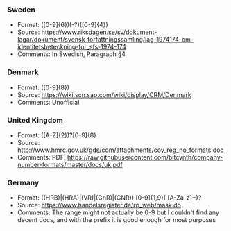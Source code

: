 ### Sweden
- Format: ([0-9]{6})(-?)([0-9]{4})
- Source: https://www.riksdagen.se/sv/dokument-lagar/dokument/svensk-forfattningssamling/lag-1974174-om-identitetsbeteckning-for_sfs-1974-174
- Comments: In Swedish, Paragraph §4

### Denmark
- Format: ([0-9]{8})
- Source: https://wiki.scn.sap.com/wiki/display/CRM/Denmark
- Comments: Unofficial

### United Kingdom
- Format: ([A-Z]{2})?[0-9]{8}
- Source: http://www.hmrc.gov.uk/gds/com/attachments/coy_reg_no_formats.doc
- Comments: PDF: https://raw.githubusercontent.com/bitcynth/company-number-formats/master/docs/uk.pdf

### Germany
- Format: ((HRB)|(HRA)|(VR)|(GnR)|(GNR)) [0-9]{1,9}( [A-Za-z]+)?
- Source: https://www.handelsregister.de/rp_web/mask.do
- Comments: The range might not actually be 0-9 but I couldn't find any decent docs, and with the prefix it is good enough for most purposes

